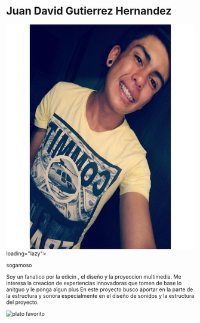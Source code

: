 <h1>Juan David Gutierrez Hernandez</h1>
<img src=" /Juan Gutierrez/juangutierrez.jpeg" alt="foto perfil" width="800" height="600" loading="lazy"> loading="lazy">
<p>sogamoso</p>
<p>Soy un fanatico  por la edicin , el diseño y la proyeccion  multimedia. Me interesa la creacion de 
experiencias innovadoras  que tomen de base lo anitguo y le ponga algun plus En este proyecto busco 
aportar en la parte de la estructura y sonora  especialmente en el diseño de sonidos  y la estructura 
del proyecto.</p>
<img src=" /Juan Gutierrez/hamburguesa.jpg" alt="plato favorito" width="800" height="600" loading="lazy">